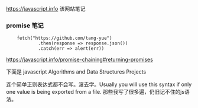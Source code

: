 https://javascript.info  该网站笔记

### promise 笔记

```
    fetch("https://github.com/tang-yue")
            .then(response => response.json())
            .catch(err => alert(err))
```
<!-- 我以前都没有写过上述的js代码。令我惊讶又惊奇 -->

https://javascript.info/promise-chaining#returning-promises






下面是 javascript Algorithms and Data Structures Projects

连个简单正则表达式都不会写。滚去学。Usually you will use this syntax if only one value is being exported from a file.
那些我写了很多遍，仍旧记不住的js语法。
